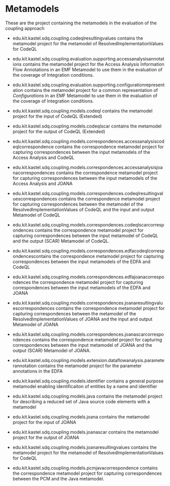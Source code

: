 # Metamodels
These are the project containing the metamodels in the evaluation of the coupling approach

* edu.kit.kastel.sdq.coupling.codeqlresultingvalues contains the metamodel project for the metamodel of  ResolvedImplementationValues for CodeQL

* edu.kit.kastel.sdq.coupling.evaluation.supporting.accessanalysisannotations contains the metamodel project for the Access Analysis Information Flow Annotations in an EMF Metamodel to use them in the evaluation of the coverage of Integration conditions. 

* edu.kit.kastel.sdq.coupling.evaluation.supporting.configurationrepresentation contains the metamodel project for a common representation of *Configurations* in an EMF Metamodel to use them in the evaluation of the coverage of Integration conditions. 

* edu.kit.kastel.sdq.coupling.models.codeql contains the metamodel project for the input of CodeQL (Extended)

* edu.kit.kastel.sdq.coupling.models.codeqlscar contains the metamodel project for the output of CodeQL (Extended)

* edu.kit.kastel.sdq.coupling.models.correspondences.accessanalysiscodeqlcorrespondence contains the correspondence metamodel project for capturing correspondences between the input metamodels of the Access Analysis and CodeQL

* edu.kit.kastel.sdq.coupling.models.correspondences.accessanalysisjoanacorrespondences contains the correspondence metamodel project for capturing correspondences between the input metamodels of the Access Analysis and JOANA

* edu.kit.kastel.sdq.coupling.models.correspondences.codeqlresultingvaluescorrespondences contains the correspondence metamodel project for capturing correspondences between the metamodel of the ResolvedImplementationValues of CodeQL and the input and output Metamodel of CodeQL

* edu.kit.kastel.sdq.coupling.models.correspondences.codeqlscarcorrespondences contains the correspondence metamodel project for capturing correspondences between the input metamodel of CodeQL and the output (SCAR) Metamodel of CodeQL.

* edu.kit.kastel.sdq.coupling.models.correspondences.edfacodeqlcorrespondencescontains the correspondence metamodel project for capturing correspondences between the input metamodels of the EDFA and CodeQL

* edu.kit.kastel.sdq.coupling.models.correspondences.edfajoanacorrespondences the correspondence metamodel project for capturing correspondences between the input metamodels of the EDFA and JOANA

* edu.kit.kastel.sdq.coupling.models.correspondences.joanaresultingvaluescorrespondences contains the correspondence metamodel project for capturing correspondences between the metamodel of the ResolvedImplementationValues of JOANA and the input and output Metamodel of JOANA

* edu.kit.kastel.sdq.coupling.models.correspondences.joanascarcorrespondences contains the correspondence metamodel project for capturing correspondences between the input metamodel of JOANA and the output (SCAR) Metamodel of JOANA.

* edu.kit.kastel.sdq.coupling.models.extension.dataflowanalysis.parameterannotation contains the metamodel project for the parameter annotations in the EDFA

* edu.kit.kastel.sdq.coupling.models.identifier contains a general purpose metamodel enabling identificaiton of entities by a name and identifier

* edu.kit.kastel.sdq.coupling.models.java contains the metamodel project for describing a reduced set of Java source code elements with a metamodel

* edu.kit.kastel.sdq.coupling.models.joana contains the metamodel project for the input of JOANA

* edu.kit.kastel.sdq.coupling.models.joanascar contains the metamodel project for the output of JOANA

* edu.kit.kastel.sdq.coupling.models.joanaresultingvalues contains the metamodel project for the metamodel of ResolvedImplementationValues for CodeQL

* edu.kit.kastel.sdq.coupling.models.pcmjavacorrespondence contains the correspondence metamodel project for capturing correspondences between the PCM and the Java metamodel.
